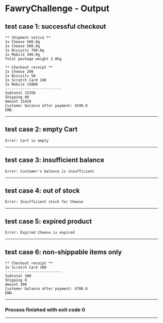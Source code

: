 # FawryChallenge - Output

## test case 1: successful checkout

```
** Shipment notice **
1x Cheese 500.0g
1x Cheese 500.0g
1x Biscuits 700.0g
1x Mobile 300.0g
Total package weight 2.0kg

** Checkout receipt **
2x Cheese 200
1x Biscuits 50
1x Scratch Card 100
1x Mobile 15000
--------------------------
Subtotal 15350
Shipping 60
Amount 15410
Customer balance after payment: 4590.0
END.
```

---

## test case 2: empty Cart

```
Error: Cart is empty
```

---

## test case 3: insufficient balance

```
Error: Customer's balance is insufficient
```

---

## test case 4: out of stock

```
Error: Insufficient stock for Cheese
```

---

## test case 5: expired product

```
Error: Expired Cheese is expired
```

---

## test case 6: non-shippable items only

```
** Checkout receipt **
3x Scratch Card 300
--------------------------
Subtotal 300
Shipping 0
Amount 300
Customer balance after payment: 4700.0
END.
```

---

### Process finished with exit code 0

---


